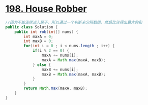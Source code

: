 # <a href="https://leetcode.com/problems/house-robber/">198. House Robber</a>

```java
//因为不能连续进入房子，所以通过一个判断来分隔数组，然后比较得出最大的和
public class Solution {
    public int rob(int[] nums) {
        int maxA = 0;
        int maxB = 0;
        for(int i = 0 ; i < nums.length ; i++) {
            if(i % 2 == 0) {
                maxA += nums[i];
                maxA = Math.max(maxA, maxB);
            } else {
                maxB += nums[i];
                maxB = Math.max(maxA, maxB);
            }
        }
        return Math.max(maxA, maxB);
    }
}
```